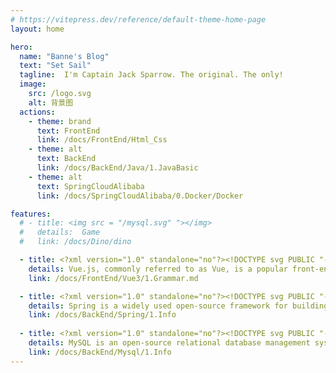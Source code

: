 ```yaml
---
# https://vitepress.dev/reference/default-theme-home-page
layout: home

hero:
  name: "Banne's Blog"
  text: "Set Sail"
  tagline:  I'm Captain Jack Sparrow. The original. The only!
  image:
    src: /logo.svg
    alt: 背景图
  actions:
    - theme: brand
      text: FrontEnd
      link: /docs/FrontEnd/Html_Css
    - theme: alt
      text: BackEnd
      link: /docs/BackEnd/Java/1.JavaBasic
    - theme: alt
      text: SpringCloudAlibaba
      link: /docs/SpringCloudAlibaba/0.Docker/Docker

features:
  # - title: <img src = "/mysql.svg" "></img>
  #   details:  Game
  #   link: /docs/Dino/dino

  - title: <?xml version="1.0" standalone="no"?><!DOCTYPE svg PUBLIC "-//W3C//DTD SVG 1.1//EN" "http://www.w3.org/Graphics/SVG/1.1/DTD/svg11.dtd"><svg t="1711201368996" class="icon" viewBox="0 0 1024 1024" version="1.1" xmlns="http://www.w3.org/2000/svg" p-id="5757" width="48" height="48" xmlns:xlink="http://www.w3.org/1999/xlink"><path d="M512 504L764.8 68.8h-134.4L512 275.2 393.6 70.4h-134.4L512 504zM819.2 70.4L512 600 204.8 68.8H0l512 886.4L1024 70.4H819.2z" fill="#2b4b6b" p-id="5758"></path></svg>
    details: Vue.js, commonly referred to as Vue, is a popular front-end JavaScript framework used for building user interfaces and single-page applications
    link: /docs/FrontEnd/Vue3/1.Grammar.md

  - title: <?xml version="1.0" standalone="no"?><!DOCTYPE svg PUBLIC "-//W3C//DTD SVG 1.1//EN" "http://www.w3.org/Graphics/SVG/1.1/DTD/svg11.dtd"><svg t="1711201671794" class="icon" viewBox="0 0 1024 1024" version="1.1" xmlns="http://www.w3.org/2000/svg" p-id="7956" id="mx_n_1711201671795" xmlns:xlink="http://www.w3.org/1999/xlink" width="48" height="48"><path d="M931.044 53.326c-14.398 34.396-32.662 67.058-54.66 97.054C780.132 54.126 649.482 0 513.366 0 231.802 0 0.1 231.97 0.1 513.933c0 140.648 57.592 275.298 159.446 372.352l18.93 16.797C270.998 981.072 388.183 1024 509.1 1024c267.699 0 492.736-209.84 511.8-477.271 13.998-130.916-24.397-296.495-89.855-493.403zM232.47 889.218c-8.266 10.265-20.931 16.264-34.13 16.264-24.13 0-43.86-19.864-43.86-43.994s19.864-43.994 43.86-43.994c10 0 19.865 3.466 27.597 9.865 18.798 15.198 21.73 43.061 6.533 61.859zM928.91 735.37C802.261 904.282 531.763 847.356 358.32 855.489c0 0-30.796 1.866-61.725 6.932 0 0 11.598-4.933 26.663-10.665 121.717-42.395 179.31-50.66 253.3-88.655 139.315-70.924 277.03-226.104 305.694-387.55-53.06 155.313-213.84 288.763-360.353 343.022C421.51 755.635 240.2 791.63 240.2 791.63l-7.332-3.866c-123.451-60.125-127.184-327.69 97.187-414.08 98.254-37.861 192.242-17.064 298.361-42.394 113.319-26.93 244.368-111.985 297.695-222.904 59.725 177.443 131.583 455.274 2.8 626.985z" fill="#2b4b6b" p-id="7957"></path></svg>
    details: Spring is a widely used open-source framework for building enterprise-level Java applications.
    link: /docs/BackEnd/Spring/1.Info
    
  - title: <?xml version="1.0" standalone="no"?><!DOCTYPE svg PUBLIC "-//W3C//DTD SVG 1.1//EN" "http://www.w3.org/Graphics/SVG/1.1/DTD/svg11.dtd"><svg t="1711201729579" class="icon" viewBox="0 0 1024 1024" version="1.1" xmlns="http://www.w3.org/2000/svg" p-id="8976" xmlns:xlink="http://www.w3.org/1999/xlink" width="48" height="48"><path d="M1001.632 793.792c-7.84-13.856-26.016-37.536-93.12-83.2a1096.224 1096.224 0 0 0-125.152-74.144c-30.592-82.784-89.824-190.112-176.256-319.36-93.056-139.168-201.12-197.792-321.888-174.56a756.608 756.608 0 0 0-40.928-37.696C213.824 78.688 139.2 56.48 96.32 60.736c-19.424 1.952-34.016 9.056-43.36 21.088-21.664 27.904-14.432 68.064 85.504 198.912 19.008 55.616 23.072 84.672 23.072 99.296 0 30.912 15.968 66.368 49.984 110.752l-32 109.504c-28.544 97.792 23.328 224.288 71.616 268.384 25.76 23.552 47.456 20.032 58.176 15.84 21.504-8.448 38.848-29.472 50.048-89.504 5.728 14.112 11.808 29.312 18.208 45.6 34.56 87.744 68.352 136.288 106.336 152.736a32.032 32.032 0 0 0 25.44-58.688c-9.408-4.096-35.328-23.712-72.288-117.504-31.168-79.136-53.856-132.064-69.376-161.856a32.224 32.224 0 0 0-35.328-16.48 32.032 32.032 0 0 0-25.024 29.92c-3.872 91.04-13.056 130.4-19.2 147.008-26.496-30.464-68.128-125.984-47.232-197.536 20.768-71.232 32.992-112.928 36.64-125.248a31.936 31.936 0 0 0-5.888-29.28c-41.664-51.168-46.176-75.584-46.176-83.712 0-29.472-9.248-70.4-28.288-125.152a31.104 31.104 0 0 0-4.768-8.896c-53.824-70.112-73.6-105.216-80.832-121.888 25.632 1.216 74.336 15.04 91.008 29.376a660.8 660.8 0 0 1 49.024 46.304c8 8.448 19.968 11.872 31.232 8.928 100.192-25.92 188.928 21.152 271.072 144 87.808 131.328 146.144 238.048 173.408 317.216a32 32 0 0 0 16.384 18.432 1004.544 1004.544 0 0 1 128.8 75.264c7.392 5.024 14.048 9.696 20.064 14.016h-98.848a32.032 32.032 0 0 0-24.352 52.736 3098.752 3098.752 0 0 0 97.856 110.464 32 32 0 1 0 46.56-43.872 2237.6 2237.6 0 0 1-50.08-55.328h110.08a32.032 32.032 0 0 0 27.84-47.776z" p-id="8977" fill="#2b4b6b"></path><path d="M320 289.472c12.672 21.76 22.464 37.344 29.344 46.784 8.288 16.256 21.184 29.248 29.44 45.536l2.016-1.984c14.528-9.952 25.92-49.504 2.752-75.488-12.032-18.176-51.04-17.664-63.552-14.848z" p-id="8978" fill="#2b4b6b"></path></svg>
    details: MySQL is an open-source relational database management system (RDBMS) that is widely used for managing and manipulating structured data.
    link: /docs/BackEnd/Mysql/1.Info
---
```


